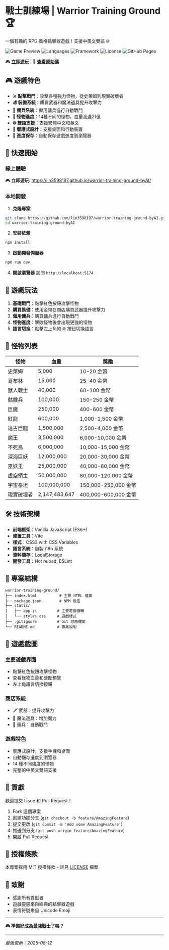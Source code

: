 # 戰士訓練場 | Warrior Training Ground 🏆

一個有趣的 RPG 風格點擊器遊戲！支援中英文雙語 🌐

![Game Preview](https://img.shields.io/badge/Game-RPG%20Clicker-brightgreen)
![Languages](https://img.shields.io/badge/Languages-繁體中文%20%7C%20English-blue)
![Framework](https://img.shields.io/badge/Framework-Vanilla%20JS-yellow)
![License](https://img.shields.io/badge/License-MIT-green)
![GitHub Pages](https://img.shields.io/badge/Demo-GitHub%20Pages-blue)

🎮 **[立即遊玩](https://lin3598197.github.io/warrior-training-ground-byAI/)** | 📖 **[查看原始碼](https://github.com/lin3598197/warrior-training-ground-byAI)**

## 🎮 遊戲特色

- **⚔️ 點擊戰鬥**：攻擊各種強力怪物，從史萊姆到現實破壞者
- **💰 裝備系統**：購買武器和魔法道具提升攻擊力
- **🏰 傭兵系統**：僱用傭兵進行自動戰鬥
- **🐲 怪物進度**：14種不同的怪物，血量高達21億
- **🌐 雙語支援**：支援繁體中文和英文
- **📱 響應式設計**：支援桌面和行動裝置
- **💾 進度保存**：自動保存遊戲進度到瀏覽器

## 🚀 快速開始

### 線上體驗
🎮 **立即遊玩**: https://lin3598197.github.io/warrior-training-ground-byAI/

### 本地開發

1. **克隆專案**
```bash
git clone https://github.com/lin3598197/warrior-training-ground-byAI.git
cd warrior-training-ground-byAI
```

2. **安裝依賴**
```bash
npm install
```

3. **啟動開發伺服器**
```bash
npm run dev
```

4. **開啟瀏覽器**
訪問 `http://localhost:5174`

## 🎯 遊戲玩法

1. **基礎戰鬥**：點擊紅色按鈕攻擊怪物
2. **購買裝備**：使用金幣在商店購買武器提升攻擊力
3. **僱用傭兵**：購買傭兵進行自動戰鬥
4. **怪物進度**：擊敗怪物後會出現更強的怪物
5. **語言切換**：點擊左上角的 🌐 按鈕切換語言

## 🐲 怪物列表

| 怪物 | 血量 | 獎勵 |
|------|------|------|
| 史萊姆 | 5,000 | 10-20 金幣 |
| 哥布林 | 15,000 | 25-40 金幣 |
| 獸人戰士 | 40,000 | 60-100 金幣 |
| 骷髏兵 | 100,000 | 150-250 金幣 |
| 巨魔 | 250,000 | 400-600 金幣 |
| 紅龍 | 600,000 | 1,000-1,500 金幣 |
| 遠古巨龍 | 1,500,000 | 2,500-4,000 金幣 |
| 魔王 | 3,500,000 | 6,000-10,000 金幣 |
| 不死鳥 | 6,000,000 | 10,000-15,000 金幣 |
| 深海巨妖 | 12,000,000 | 20,000-30,000 金幣 |
| 巫妖王 | 25,000,000 | 40,000-60,000 金幣 |
| 虛空領主 | 50,000,000 | 80,000-120,000 金幣 |
| 宇宙泰坦 | 100,000,000 | 150,000-250,000 金幣 |
| 現實破壞者 | 2,147,483,647 | 400,000-600,000 金幣 |

## 🛠️ 技術架構

- **前端框架**：Vanilla JavaScript (ES6+)
- **建置工具**：Vite
- **樣式**：CSS3 with CSS Variables
- **語言系統**：自製 i18n 系統
- **資料儲存**：LocalStorage
- **開發工具**：Hot reload, ESLint

## 📂 專案結構

```
warrior-training-ground/
├── index.html          # 主要 HTML 檔案
├── package.json        # NPM 設定
├── static/
│   ├── app.js         # 主要遊戲邏輯
│   └── styles.css     # 遊戲樣式
├── .gitignore         # Git 忽略檔案
└── README.md          # 專案說明
```

## 🎨 遊戲截圖

### 主要遊戲界面
- 點擊紅色按鈕攻擊怪物
- 查看怪物血量和獎勵預覽
- 左上角語言切換按鈕

### 商店系統
- 🗡️ 武器：提升攻擊力
- 🧙 魔法道具：增加魔力
- 🏰 傭兵：自動戰鬥

### 遊戲特色
- 響應式設計，支援手機和桌面
- 自動儲存進度到瀏覽器
- 14 種不同強度的怪物
- 完整的中英文雙語支援

## 🤝 貢獻

歡迎提交 Issue 和 Pull Request！

1. Fork 這個專案
2. 創建功能分支 (`git checkout -b feature/AmazingFeature`)
3. 提交更改 (`git commit -m 'Add some AmazingFeature'`)
4. 推送到分支 (`git push origin feature/AmazingFeature`)
5. 開啟 Pull Request

## 📝 授權條款

本專案採用 MIT 授權條款 - 詳見 [LICENSE](LICENSE) 檔案

## 🎉 致謝

- 感謝所有貢獻者
- 遊戲靈感來自經典的點擊器遊戲
- 表情符號來自 Unicode Emoji

---

**🎮 準備好成為最強戰士了嗎？**

---
*最後更新：2025-08-12*
